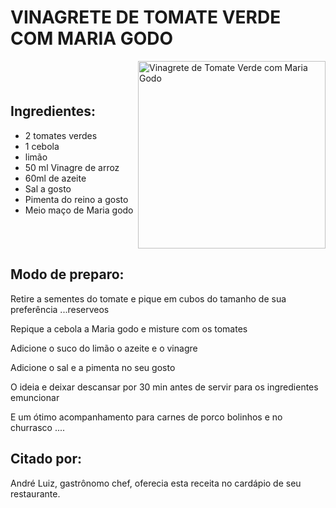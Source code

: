 # VINAGRETE DE TOMATE VERDE COM MARIA GODO

<div style="display: flex; align-items: center; justify-content: space-between;">

<div>

## Ingredientes:

- 2 tomates verdes
- 1 cebola
- limão
- 50 ml Vinagre de arroz
- 60ml de azeite
- Sal a gosto
- Pimenta do reino a gosto
- Meio maço de Maria godo

</div>

<div>

<img src="/assets/vinagrete.jpeg" alt="Vinagrete de Tomate Verde com Maria Godo" style="width: 300px; height: auto;">

</div>

</div>

## Modo de preparo:

Retire a sementes do tomate e pique em cubos do tamanho de sua preferência ...reserveos

Repique a cebola a Maria godo e misture com os tomates

Adicione o suco do limão o azeite e o vinagre

Adicione o sal e a pimenta no seu gosto

O ideia e deixar descansar por 30 min antes de servir para os ingredientes emuncionar

E um ótimo acompanhamento para carnes de porco bolinhos e no churrasco ....

## Citado por:

André Luiz, gastrônomo chef, oferecia esta receita no cardápio de seu restaurante.
